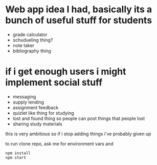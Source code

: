 # Web app idea I had, basically its a bunch of useful stuff for students

-   grade calculator
-   schudueling thing?
-   note taker
-   bibliography thing

# if i get enough users i might implement social stuff

-   messaging
-   supply lending
-   assignment feedback
-   quizlet like thing for studying
-   lost and found thing so people can post things that people lost
-   sharing study materials

this is very ambitious so if i stop adding things i've probably given up

to run clone repo, ask me for environment vars and

```
npm install
npm start
```

